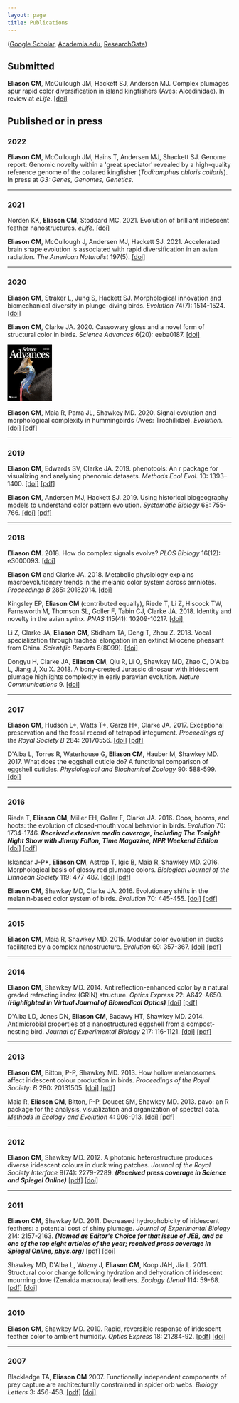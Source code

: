 ```yaml
---
layout: page
title: Publications
---
```


([Google Scholar](http://scholar.google.com/citations?user=IJ7DM7kAAAAJ&amp;hl=en), [Academia.edu](http://utexas.academia.edu/ChadEliason), [ResearchGate](https://www.researchgate.net/profile/Chad_Eliason))

## Submitted

__Eliason CM__, McCullough JM, Hackett SJ, Andersen MJ. Complex plumages spur rapid color diversification in island kingfishers (Aves: Alcedinidae). In review at _eLife_. [[doi]](https://doi.org/10.1101/2022.09.26.509475)

## Published or in press

### 2022

<!--
__Eliason CM__, Proffitt JV, Clarke JA. Early diversification of avian limb morphology and the role of modularity in the locomotor evolution of crown birds. In revisions at _Evolution_.
__Eliason CM__, Cooper JC, Hackett SJ, Zahnle E, Pequeño Sacoe TZ, Hauber ME, Bates JM. Transgressive hybridization can accelerate the evolution of gorget color divergence in Heliodoxa hummingbirds (Aves: Trochilidae). In revisions at _Journal of the Royal Society Open Science_.
__Eliason CM__, Clarke JA, Kane SA. Wrinkle nanostructures generate diffractive blue color in great argus (\textit{Argusianus argus}) flight feathers. In revisions at _iScience_.

-->

__Eliason CM__, McCullough JM, Hains T, Andersen MJ, Shackett SJ. Genome report: Genomic novelty within a 'great speciator' revealed by a high-quality reference genome of the collared kingfisher (_Todiramphus chloris collaris_). In press at _G3: Genes, Genomes, Genetics_.

---

### 2021

Norden KK, __Eliason CM__, Stoddard MC. 2021. Evolution of brilliant iridescent feather nanostructures. _eLife_. [[doi]](https://doi.org/10.7554/eLife.71179)

__Eliason CM__, McCullough J, Andersen MJ, Hackett SJ. 2021. Accelerated brain shape evolution is associated with rapid diversification in an avian radiation. _The American Naturalist_ 197(5). [[doi]](https://doi.org/10.1086/713664)

---

### 2020

__Eliason CM__, Straker L, Jung S, Hackett SJ. Morphological innovation and biomechanical diversity in plunge-diving birds. _Evolution_ 74(7): 1514-1524. [[doi]](https://doi.org/10.1111/evo.14024)

__Eliason CM__, Clarke JA. 2020. Cassowary gloss and a novel form of structural color in birds. _Science Advances_ 6(20): eeba0187. [[doi]](https://doi.org/10.1126/sciadv.aba0187)

![](img/sciadv_cover.gif)

__Eliason CM__, Maia R, Parra JL, Shawkey MD. 2020. Signal evolution and morphological complexity in hummingbirds (Aves: Trochilidae). _Evolution_. [[doi]](https://doi.org/10.1111/evo.13893) [[pdf]]({{url}}/pdfs/hummingbirds.pdf)

---

### 2019

__Eliason CM__, Edwards SV, Clarke JA. 2019. phenotools: An r package for visualizing and analysing phenomic datasets. _Methods Ecol Evol._ 10: 1393–1400. [[doi]](https://doi.org/10.1111/2041-210X.13217) [[pdf]]({{url}}/pdfs/phenotools.pdf)

__Eliason CM__, Andersen MJ, Hackett SJ. 2019. Using historical biogeography models to understand color pattern evolution. _Systematic Biology_ 68: 755-766. [[doi]](https://doi.org/10.1093/sysbio/syz012) [[pdf]]({{url}}/pdfs/plumage.pdf)

---

### 2018

__Eliason CM__. 2018. How do complex signals evolve? _PLOS Biology_ 16(12): e3000093. [[doi]](https://doi.org/10.1371/journal.pbio.3000093)

__Eliason CM__ and Clarke JA. 2018. Metabolic physiology explains macroevolutionary trends in the melanic color system across amniotes. _Proceedings B_ 285: 20182014. [[doi]](https://doi.org/10.1098/rspb.2018.2014)

Kingsley EP, __Eliason CM__ (contributed equally), Riede T, Li Z, Hiscock TW, Farnsworth M, Thomson SL, Goller F, Tabin CJ, Clarke JA. 2018. Identity and novelty in the avian syrinx. _PNAS_ 115(41): 10209-10217. [[doi]](https://doi.org/10.1073/pnas.1804586115)

Li Z, Clarke JA, __Eliason CM__, Stidham TA, Deng T, Zhou Z. 2018. Vocal specialization through tracheal elongation in an extinct Miocene pheasant from China. _Scientific Reports_ 8(8099). [[doi]](https://doi.org/10.1038/s41598-018-26178-x)

Dongyu H, Clarke JA, __Eliason CM__, Qiu R, Li Q, Shawkey MD, Zhao C, D'Alba L, Jiang J, Xu X. 2018. A bony-crested Jurassic dinosaur with iridescent plumage highlights complexity in early paravian evolution. _Nature Communications_ 9. [[doi]](https://doi.org/10.1038/s41467-017-02515-y)

---

### 2017

__Eliason CM__, Hudson L*, Watts T*, Garza H*, Clarke JA. 2017. Exceptional preservation and the fossil record of tetrapod integument. _Proceedings of the Royal Society B_ 284: 20170556. [[doi]](http://dx.doi.org/10.1098/rspb.2017.0556) [[pdf]]({{url}}/pdfs/lagerstatten.pdf)

D'Alba L, Torres R, Waterhouse G, __Eliason CM__, Hauber M, Shawkey MD. 2017. What does the eggshell cuticle do? A functional comparison of eggshell cuticles. _Physiological and Biochemical Zoology_ 90: 588-599. [[doi]](https://doi.org/10.1086/693434)

---

### 2016

Riede T, __Eliason CM__, Miller EH, Goller F, Clarke JA. 2016. Coos, booms, and hoots: the evolution of closed-mouth vocal behavior in birds. _Evolution_ 70: 1734-1746. ___Received extensive media coverage, including The Tonight Night Show with Jimmy Fallon, Time Magazine, NPR Weekend Edition___ [[doi]](http://dx.doi.org/10.1111/evo.12988) [[pdf]]({{url}}/pdfs/coos.pdf)

Iskandar J-P*, __Eliason CM__, Astrop T, Igic B, Maia R, Shawkey MD. 2016. Morphological basis of glossy red plumage colors. _Biological Journal of the Linnaean Society_ 119: 477-487. [[doi]](http://dx.doi.org/10.1111/bij.12810) [[pdf]]({{url}}/pdfs/shiny.pdf)

__Eliason CM__, Shawkey MD, Clarke JA. 2016. Evolutionary shifts in the melanin-based color system of birds. _Evolution_ 70: 445-455. [[doi]](https://dx.doi.org/10.1111/evo.12855) [[pdf]]({{url}}/pdfs/melanin.pdf)

---

### 2015

__Eliason CM__, Maia R, Shawkey MD. 2015. Modular color evolution in ducks facilitated by a complex nanostructure. _Evolution_ 69: 357-367. [[doi]](https://dx.doi.org/10.1111/evo.12575) [[pdf]]({{url}}/pdfs/modular.pdf)

---

### 2014

__Eliason CM__, Shawkey MD. 2014. Antireflection-enhanced color by a natural graded refracting index (GRIN) structure. _Optics Express_ 22: A642-A650. ___(Highlighted in Virtual Journal of Biomedical Optics)___ [[doi]](https://doi.org/10.1364/OE.22.00A642) [[pdf]]({{url}}/pdfs/antireflection.pdf)

D'Alba LD, Jones DN, __Eliason CM__, Badawy HT, Shawkey MD. 2014. Antimicrobial properties of a nanostructured eggshell from a compost-nesting bird. _Journal of Experimental Biology_ 217: 116-1121. [[doi]](http://doi.org/10.1242/jeb.098343) [[pdf]]({{url}}/pdfs/compost.pdf)

---

### 2013

__Eliason CM__, Bitton, P-P, Shawkey MD. 2013. How hollow melanosomes affect iridescent colour production in birds. _Proceedings of the Royal Society: B_ 280: 20131505. [[doi]](http://doi.org/10.1098/rspb.2013.1505) [[pdf]]({{url}}/pdfs/hollow.pdf)

Maia R, __Eliason CM__, Bitton, P-P, Doucet SM, Shawkey MD. 2013. pavo: an R package for the analysis, visualization and organization of spectral data. _Methods in Ecology and Evolution_ 4: 906-913. [[doi]](https://doi.org/10.1111/2041-210X.12069) [[pdf]]({{url}}/pdfs/pavo.pdf)

---

### 2012

__Eliason CM__, Shawkey MD. 2012. A photonic heterostructure produces diverse iridescent colours in duck wing patches. _Journal of the Royal Society Interface_ 9(74): 2279-2289. ___(Received press coverage in Science and Spiegel Online)___ [[pdf]]({{url}}/pdfs/heterostructure.pdf) [[doi]](https://doi.org/10.1098/rsif.2012.0118)

---

### 2011

__Eliason CM__, Shawkey MD. 2011. Decreased hydrophobicity of iridescent feathers: a potential cost of shiny plumage. _Journal of Experimental Biology_ 214: 2157-2163. ___(Named as Editor's Choice for that issue of JEB, and as one of the top eight articles of the year; received press coverage in Spiegel Online, phys.org)___ [[pdf]]({{url}}/pdfs/hydrophobicity.pdf) [[doi]](https://doi.org/10.1242/jeb.055822)

Shawkey MD, D'Alba L, Wozny J, __Eliason CM__, Koop JAH, Jia L. 2011. Structural color change following hydration and dehydration of iridescent mourning dove (Zenaida macroura) feathers. _Zoology (Jena)_ 114: 59-68. [[pdf]]({{url}}/pdfs/modo.pdf) [[doi]](http://dx.doi.org/10.1016/j.zool.2010.11.001)

---

### 2010

__Eliason CM__, Shawkey MD. 2010. Rapid, reversible response of iridescent feather color to ambient humidity. _Optics Express_ 18: 21284-92. [[pdf]]({{url}}/pdfs/rapid.pdf) [[doi]](https://doi.org/10.1364/OE.18.021284)

---

### 2007

Blackledge TA, __Eliason CM__ 2007. Functionally independent components of prey capture are architecturally constrained in spider orb webs. _Biology Letters_ 3: 456-458. [[pdf]]({{url}}/pdfs/spiders.pdf) [[doi]](https://doi.org/10.1098/rsbl.2007.0218)
